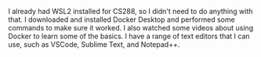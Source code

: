 I already had WSL2 installed for CS288, so I didn't need to do anything with that. I downloaded and installed Docker Desktop and performed some commands
to make sure it worked. I also watched some videos about using Docker to learn some of the basics. I have a range of text editors that I can use,
such as VSCode, Sublime Text, and Notepad++.
